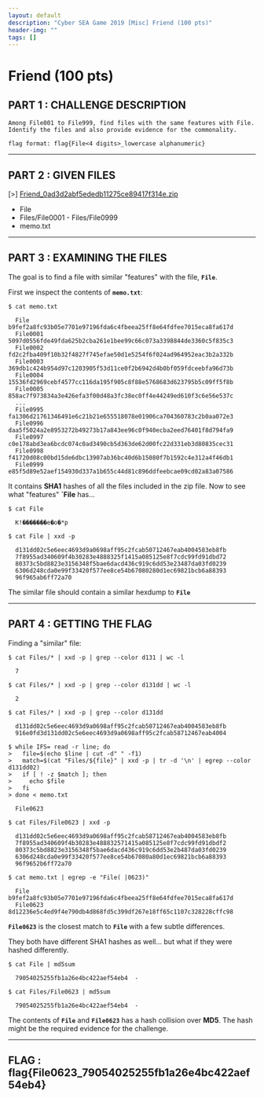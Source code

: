 ```yaml
---
layout: default
description: "Cyber SEA Game 2019 [Misc] Friend (100 pts)"
header-img: ""
tags: []
---
```


# Friend (100 pts)

## PART 1 : CHALLENGE DESCRIPTION

```
Among File001 to File999, find files with the same features with File.
Identify the files and also provide evidence for the commonality.

flag format: flag{File<4 digits>_lowercase alphanumeric}
```

---

## PART 2 : GIVEN FILES

[>] [Friend_0ad3d2abf5ededb11275ce89417f314e.zip](./files/Friend_0ad3d2abf5ededb11275ce89417f314e.zip)
- File
- Files/File0001 - Files/File0999
- memo.txt

---

## PART 3 : EXAMINING THE FILES

The goal is to find a file with similar "features" with the file, __`File`__.

First we inspect the contents of __`memo.txt`__:

```console
$ cat memo.txt

  File    	b9fef2a8fc93b05e7701e97196fda6c4fbeea25ff8e64fdfee7015eca8fa617d
  File0001	5097d0556fde49fda625b2cba261e1bee99c66c073a3398844de3360c5f835c3
  File0002	fd2c2fba409f10b32f4827f745efae50d1e5254f6f024ad964952eac3b2a332b
  File0003	369db1c424b954d97c1203905f53d11ce0f2b6942d4b0bf059fdceebfa96d73b
  File0004	15536fd2969cebf4577cc116da195f905c8f88e5768683d623795b5c09ff5f8b
  File0005	858ac7f973834a3e426efa3f00d48a3fc38ec0ff4e44249ed610f3c6e56e537c
  ...
  File0995	fa1306d21761346491e6c21b21e655518078e01906ca704360783c2b0aa072e3
  File0996	daa5f5024a2e8953272b49273b17a843ee96c0f940ecba2eed76401f8d794fa9
  File0997	c0e178abd3ea6bcdc074c0ad3490cb5d363de62d00fc22d331eb3d80835cec31
  File0998	f41720d08c00bd15de6dbc13907ab36bc40d6b15080f7b1592c4e312a4f46db1
  File0999	e85f5d89e52aef154930d337a1b655c44d81c896ddfeebcae09cd02a83a07586

```

It contains __SHA1__ hashes of all the files included in the zip file. Now to see what "features" __`File__ has...

```console
$ cat File

  Ƙ!�������e�o�*p

$ cat File | xxd -p

  d131dd02c5e6eec4693d9a0698aff95c2fcab50712467eab4004583eb8fb
  7f8955ad340609f4b30283e4888325f1415a085125e8f7cdc99fd91dbd72
  80373c5bd8823e3156348f5bae6dacd436c919c6dd53e23487da03fd0239
  6306d248cda0e99f33420f577ee8ce54b67080280d1ec69821bcb6a88393
  96f965ab6ff72a70

```

The similar file should contain a similar hexdump to __`File`__

---

## PART 4 : GETTING THE FLAG

Finding a "similar" file:

```console
$ cat Files/* | xxd -p | grep --color d131 | wc -l

  7

$ cat Files/* | xxd -p | grep --color d131dd | wc -l

  2

$ cat Files/* | xxd -p | grep --color d131dd

  d131dd02c5e6eec4693d9a0698aff95c2fcab50712467eab4004583eb8fb
  916e0fd3d131dd02c5e6eec4693d9a0698aff95c2fcab58712467eab4004

$ while IFS= read -r line; do
>   file=$(echo $line | cut -d" " -f1)
>   match=$(cat "Files/${file}" | xxd -p | tr -d '\n' | egrep --color d131dd02)
>   if [ ! -z $match ]; then
>     echo $file
>   fi
> done < memo.txt

  File0623

$ cat Files/File0623 | xxd -p

  d131dd02c5e6eec4693d9a0698aff95c2fcab58712467eab4004583eb8fb
  7f8955ad340609f4b30283e488832571415a085125e8f7cdc99fd91dbdf2
  80373c5bd8823e3156348f5bae6dacd436c919c6dd53e2b487da03fd0239
  6306d248cda0e99f33420f577ee8ce54b67080a80d1ec69821bcb6a88393
  96f9652b6ff72a70

$ cat memo.txt | egrep -e "File( |0623)"

  File    	b9fef2a8fc93b05e7701e97196fda6c4fbeea25ff8e64fdfee7015eca8fa617d
  File0623	8d12236e5c4ed9f4e790db4d868fd5c399df267e18ff65c1107c328228cffc98

```

__`File0623`__ is the closest match to __`File`__ with a few subtle differences.

They both have different SHA1 hashes as well... but what if they were hashed differently.

```console
$ cat File | md5sum

  79054025255fb1a26e4bc422aef54eb4  -

$ cat Files/File0623 | md5sum

  79054025255fb1a26e4bc422aef54eb4  -

```

The contents of __`File`__ and __`File0623`__ has a hash collision over __MD5__. The hash might be the required evidence for the challenge.

---

## FLAG : __flag{File0623_79054025255fb1a26e4bc422aef54eb4}__
